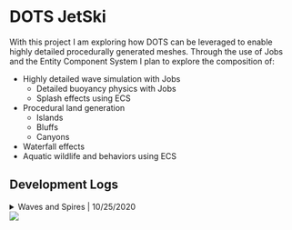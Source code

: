 # DOTS JetSki
With this project I am exploring how DOTS can be leveraged to enable highly detailed procedurally generated meshes.
Through the use of Jobs and the Entity Component System I plan to explore the composition of:
 - Highly detailed wave simulation with Jobs
   - Detailed buoyancy physics with Jobs
   - Splash effects using ECS
 - Procedural land generation
   - Islands
   - Bluffs
   - Canyons
 - Waterfall effects
 - Aquatic wildlife and behaviors using ECS

## Development Logs
<details>
<summary>Waves and Spires | 10/25/2020<br><img src="https://github.com/JSchoppe/DOTS-JetSki/blob/master/ReadMeImages/hello-spires.gif?raw=true" width="45%"></summary>

### Notable Commits
 - [adds mock jetski assets](https://github.com/JSchoppe/DOTS-JetSki/commit/fecc7104d677bb628f10a7c5bcbfadc0bd2c938b)
 - [implements jetski scene with water simulation base](https://github.com/JSchoppe/DOTS-JetSki/commit/0d04b86a7d5273e1320e342c06c5da1eff357f82)
 - [adds uv scrolling to fluid using jobs](https://github.com/JSchoppe/DOTS-JetSki/commit/6b2eb5e903b38e3e6f620fe10302bbd8a314bdce)
 - [adds transform observer for OnValidate](https://github.com/JSchoppe/DOTS-JetSki/commit/d2498dfafc4983d1b4c5a57d0db262a7c57a0a67)
 - [adds mock assets for rock spire](https://github.com/JSchoppe/DOTS-JetSki/commit/1d9b2d01ea0bd01001551466e904821c8b3b543a)
 - [adds rock spire generation](https://github.com/JSchoppe/DOTS-JetSki/commit/ad3121f923c6e8cb74b9dfc4c77c35a5cee7dfda)
 
### Overview
I am keeping the other DOTS examples loaded for now as reference. Everything I work on will be in the JetskiRiff folder. <br>
In this first batch of commits I explored the use the Jobs system to handle updating a large amount of vertices in a fluid body.
This fluid body follows the camera which means that it can be a fixed size of geometry (excellent for parallelization).
In a future iteration I would like to explore mesh generation algorithms that place more detail near the camera. My first intuition
would be to explore tiling strategies for triangles instead of quads. Something like this: <br>
<img src="https://raw.githubusercontent.com/JSchoppe/DOTS-JetSki/master/ReadMeImages/tris-lod-generation.jpg" width="45%">
In addition to the fluid body I also implemented rock spire generation that renders using the hybrid renderer. These are procedurally
generated and seeded based on their location in the scene. Some tools were made to ensure that the generation could be previewed in
the scene. <br>
<img src="https://github.com/JSchoppe/DOTS-JetSki/blob/master/ReadMeImages/spire-scene-editor.jpg?raw=true" width="45%">

### TODO
There are some bugs with the ECS rendering (I suspect I need to manually calculate the render bounds since I am procedurally generating geometry.
There is some testing that should be done to see if in some placing using float3 instead of Vector3 saves some performance, I also hypothesize
that the job logic could be further optimized so that it can be even more parallel.<br>
My next main focus will be land generation and perhaps a system to simulate a school of fish below the surface of the water.

</details>
